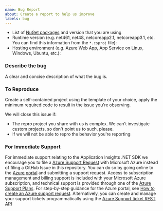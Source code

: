 ```yaml
---
name: Bug Report
about: Create a report to help us improve
labels: bug
---
```


* List of [NuGet packages](https://github.com/microsoft/ApplicationInsights-dotnet#nuget-packages) and version that you are using:
* Runtime version (e.g. net461, net48, netcoreapp2.1, netcoreapp3.1, etc. You can find this information from the `*.csproj` file):
* Hosting environment (e.g. Azure Web App, App Service on Linux, Windows, Ubuntu, etc.):

### Describe the bug

A clear and concise description of what the bug is.

### To Reproduce

Create a self-contained project using the template of your choice, apply the minimum required code to result in the issue you're observing.

We will close this issue if:

* The repro project you share with us is complex. We can't investigate custom projects, so don't point us to such, please.
* If we will not be able to repro the behavior you're reporting

### For Immediate Support

For immediate support relating to the Application Insights .NET SDK we encourage you to file a [Azure Support Request](https://docs.microsoft.com/azure/azure-portal/supportability/how-to-create-azure-support-request) with Microsoft Azure instead of filing a GitHub Issue in this repository. 
You can do so by going online to the [Azure portal](https://portal.azure.com/) and submitting a support request. Access to subscription management and billing support is included with your Microsoft Azure subscription, and technical support is provided through one of the [Azure Support Plans](https://azure.microsoft.com/support/plans/). For step-by-step guidance for the Azure portal, see [How to create an Azure support request](https://docs.microsoft.com/azure/azure-portal/supportability/how-to-create-azure-support-request). Alternatively, you can create and manage your support tickets programmatically using the [Azure Support ticket REST API](https://docs.microsoft.com/rest/api/support/)
